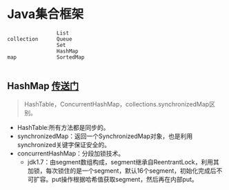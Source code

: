 # Java集合框架
~~~
                List
collection      Queue
                Set
                HashMap
map             SortedMap
                
~~~
## HashMap [传送门](http://www.importnew.com/28263.html)
> HashTable，ConcurrentHashMap，collections.synchronizedMap区别。
+ HashTable:所有方法都是同步的。
+ synchronizedMap：返回一个SynchronizedMap对象，也是利用synchronized关键字保证安全的。
+ concurrentHashMap：分段加锁技术。
   + jdk1.7：由segment数组构成，segment继承自ReentrantLock，利用其加锁，每次锁住的是一个segment，默认16个segment，初始化完成后不可扩容。put操作根据哈希值获取segment，然后再在内部put。
